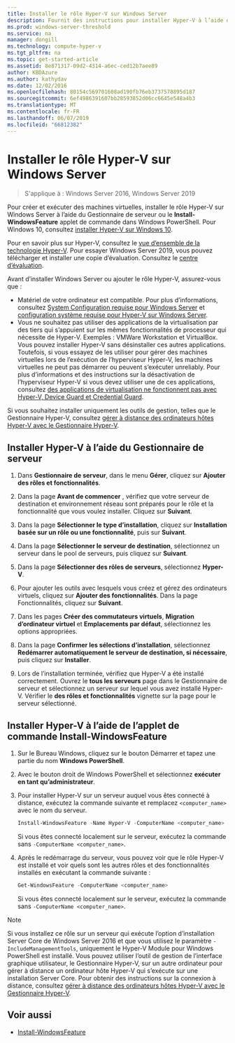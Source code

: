 ```yaml
---
title: Installer le rôle Hyper-V sur Windows Server
description: Fournit des instructions pour installer Hyper-V à l’aide du Gestionnaire de serveur ou de Windows PowerShell
ms.prod: windows-server-threshold
ms.service: na
manager: dongill
ms.technology: compute-hyper-v
ms.tgt_pltfrm: na
ms.topic: get-started-article
ms.assetid: 8e871317-09d2-4314-a6ec-ced12b7aee89
author: KBDAzure
ms.author: kathydav
ms.date: 12/02/2016
ms.openlocfilehash: 80154c569701608ad190fb76eb3737578895d187
ms.sourcegitcommit: 6ef4986391607bb28593852d06cc6645e548a4b3
ms.translationtype: MT
ms.contentlocale: fr-FR
ms.lasthandoff: 06/07/2019
ms.locfileid: "66812382"
---
```

# <a name="install-the-hyper-v-role-on-windows-server"></a>Installer le rôle Hyper-V sur Windows Server

>S'applique à : Windows Server 2016, Windows Server 2019
  
Pour créer et exécuter des machines virtuelles, installer le rôle Hyper-V sur Windows Server à l’aide du Gestionnaire de serveur ou le **Install-WindowsFeature** applet de commande dans Windows PowerShell. Pour Windows 10, consultez [installer Hyper-V sur Windows 10](https://docs.microsoft.com/virtualization/hyper-v-on-windows/quick-start/enable-hyper-v).

Pour en savoir plus sur Hyper-V, consultez le [vue d’ensemble de la technologie Hyper-V](../Hyper-V-Technology-Overview.md). Pour essayer Windows Server 2019, vous pouvez télécharger et installer une copie d’évaluation. Consultez le [centre d’évaluation](https://www.microsoft.com/evalcenter/evaluate-windows-server-2019).

Avant d’installer Windows Server ou ajouter le rôle Hyper-V, assurez-vous que :
- Matériel de votre ordinateur est compatible. Pour plus d’informations, consultez [System Configuration requise pour Windows Server](../../../get-started/System-Requirements.md) et [configuration système requise pour Hyper-V sur Windows Server](../System-requirements-for-Hyper-V-on-Windows.md).
- Vous ne souhaitez pas utiliser des applications de la virtualisation par des tiers qui s’appuient sur les mêmes fonctionnalités de processeur qui nécessite de Hyper-V. Exemples : VMWare Workstation et VirtualBox. Vous pouvez installer Hyper-V sans désinstaller ces autres applications. Toutefois, si vous essayez de les utiliser pour gérer des machines virtuelles lors de l’exécution de l’hyperviseur Hyper-V, les machines virtuelles ne peut pas démarrer ou peuvent s’exécuter unreliably. Pour plus d’informations et des instructions sur la désactivation de l’hyperviseur Hyper-V si vous devez utiliser une de ces applications, consultez [des applications de virtualisation ne fonctionnent pas avec Hyper-V, Device Guard et Credential Guard](https://support.microsoft.com/help/3204980/virtualization-applications-do-not-work-together-with-hyper-v-device-g).

Si vous souhaitez installer uniquement les outils de gestion, telles que le Gestionnaire Hyper-V, consultez [gérer à distance des ordinateurs hôtes Hyper-V avec le Gestionnaire Hyper-V](../Manage/Remotely-manage-Hyper-V-hosts.md).
  
## <a name="install-hyper-v-by-using-server-manager"></a>Installer Hyper-V à l’aide du Gestionnaire de serveur  
  
1. Dans **Gestionnaire de serveur**, dans le menu **Gérer**, cliquez sur **Ajouter des rôles et fonctionnalités**.  
  
2. Dans la page **Avant de commencer** , vérifiez que votre serveur de destination et environnement réseau sont préparés pour le rôle et la fonctionnalité que vous voulez installer. Cliquez sur **Suivant**.  
  
3. Dans la page **Sélectionner le type d’installation**, cliquez sur **Installation basée sur un rôle ou une fonctionnalité**, puis sur **Suivant**.  
  
4. Dans la page **Sélectionner le serveur de destination**, sélectionnez un serveur dans le pool de serveurs, puis cliquez sur **Suivant**.  
  
5. Dans la page **Sélectionner des rôles de serveurs**, sélectionnez **Hyper-V**.  
  
6. Pour ajouter les outils avec lesquels vous créez et gérez des ordinateurs virtuels, cliquez sur **Ajouter des fonctionnalités**. Dans la page Fonctionnalités, cliquez sur **Suivant**.  
  
7. Dans les pages **Créer des commutateurs virtuels**, **Migration d’ordinateur virtuel** et **Emplacements par défaut**, sélectionnez les options appropriées.  
  
8. Dans la page **Confirmer les sélections d’installation**, sélectionnez **Redémarrer automatiquement le serveur de destination, si nécessaire**, puis cliquez sur **Installer**.  
  
9. Lors de l’installation terminée, vérifiez que Hyper-V a été installé correctement. Ouvrez le **tous les serveurs** page dans le Gestionnaire de serveur et sélectionnez un serveur sur lequel vous avez installé Hyper-V. Vérifier le **des rôles et fonctionnalités** vignette sur la page pour le serveur sélectionné.  
  
## <a name="install-hyper-v-by-using-the-install-windowsfeature-cmdlet"></a>Installer Hyper-V à l’aide de l’applet de commande Install-WindowsFeature  
  
1. Sur le Bureau Windows, cliquez sur le bouton Démarrer et tapez une partie du nom **Windows PowerShell**.  
  
2. Avec le bouton droit de Windows PowerShell et sélectionnez **exécuter en tant qu’administrateur**.  
  
3. Pour installer Hyper-V sur un serveur auquel vous êtes connecté à distance, exécutez la commande suivante et remplacez `<computer_name>` avec le nom du serveur.  
  
    ```powershell
    Install-WindowsFeature -Name Hyper-V -ComputerName <computer_name> -IncludeManagementTools -Restart  
    ```  
  
    Si vous êtes connecté localement sur le serveur, exécutez la commande sans `-ComputerName <computer_name>`.  
  
4. Après le redémarrage du serveur, vous pouvez voir que le rôle Hyper-V est installé et voir quels sont les autres rôles et des fonctionnalités installés en exécutant la commande suivante :  
  
    ```powershell
    Get-WindowsFeature -ComputerName <computer_name>  
    ```  
  
    Si vous êtes connecté localement sur le serveur, exécutez la commande sans `-ComputerName <computer_name>`.  
  
> [!NOTE]  
> Si vous installez ce rôle sur un serveur qui exécute l’option d’installation Server Core de Windows Server 2016 et que vous utilisez le paramètre `-IncludeManagementTools`, uniquement le Hyper-V Module pour Windows PowerShell est installé. Vous pouvez utiliser l’outil de gestion de l’interface graphique utilisateur, le Gestionnaire Hyper-V, sur un autre ordinateur pour gérer à distance un ordinateur hôte Hyper-V qui s’exécute sur une installation Server Core. Pour obtenir des instructions sur la connexion à distance, consultez [gérer à distance des ordinateurs hôtes Hyper-V avec le Gestionnaire Hyper-V](../Manage/Remotely-manage-Hyper-V-hosts.md).  
  
## <a name="see-also"></a>Voir aussi  
  
- [Install-WindowsFeature](https://docs.microsoft.com/powershell/module/Microsoft.Windows.ServerManager.Migration/Install-WindowsFeature)  
